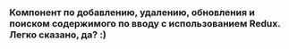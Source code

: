 ### Компонент по добавлению, удалению, обновления и поиском содержимого по вводу с использованием Redux. Легко сказано, да? :)